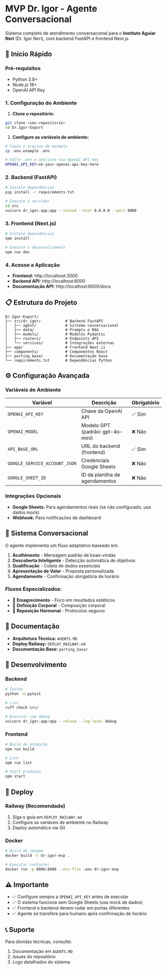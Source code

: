 # MVP Dr. Igor - Agente Conversacional

Sistema completo de atendimento conversacional para o **Instituto Aguiar Neri** (Dr. Igor Neri), com backend FastAPI e frontend Next.js.

## 🚀 **Início Rápido**

### **Pré-requisitos**
- Python 3.8+
- Node.js 18+
- OpenAI API Key

### **1. Configuração do Ambiente**

1. **Clone o repositório:**
```bash
git clone <seu-repositorio>
cd Dr.Igor-Export
```

2. **Configure as variáveis de ambiente:**
```bash
# Copie o arquivo de exemplo
cp .env.example .env

# Edite .env e adicione sua OpenAI API Key
OPENAI_API_KEY=sk-your-openai-api-key-here
```

### **2. Backend (FastAPI)**

```bash
# Instale dependências
pip install -r requirements.txt

# Execute o servidor
cd src
uvicorn dr_igor.app:app --reload --host 0.0.0.0 --port 8000
```

### **3. Frontend (Next.js)**

```bash
# Instale dependências
npm install

# Execute o desenvolvimento
npm run dev
```

### **4. Acesse a Aplicação**

- **Frontend:** http://localhost:3000
- **Backend API:** http://localhost:8000
- **Documentação API:** http://localhost:8000/docs

## 📋 **Estrutura do Projeto**

```
Dr.Igor-Export/
├── src/dr_igor/           # Backend FastAPI
│   ├── agent/             # Sistema conversacional
│   ├── data/              # Prompts e RAG
│   ├── models/            # Modelos Pydantic
│   ├── routers/           # Endpoints API
│   └── services/          # Integrações externas
├── app/                   # Frontend Next.js
├── components/            # Componentes React
├── porting_base/          # Documentação base
└── requirements.txt       # Dependências Python
```

## ⚙️ **Configuração Avançada**

### **Variáveis de Ambiente**

| Variável | Descrição | Obrigatório |
|----------|-----------|-------------|
| `OPENAI_API_KEY` | Chave da OpenAI API | ✅ Sim |
| `OPENAI_MODEL` | Modelo GPT (padrão: gpt-4o-mini) | ❌ Não |
| `API_BASE_URL` | URL do backend (frontend) | ✅ Sim |
| `GOOGLE_SERVICE_ACCOUNT_JSON` | Credenciais Google Sheets | ❌ Não |
| `GOOGLE_SHEET_ID` | ID da planilha de agendamentos | ❌ Não |

### **Integrações Opcionais**

- **Google Sheets:** Para agendamentos reais (se não configurado, usa dados mock)
- **Webhook:** Para notificações de dashboard

## 🤖 **Sistema Conversacional**

O agente implementa um fluxo adaptativo baseado em:

1. **Acolhimento** - Mensagem padrão de boas-vindas
2. **Descoberta Inteligente** - Detecção automática de objetivos
3. **Qualificação** - Coleta de dados essenciais
4. **Apresentação de Valor** - Proposta personalizada
5. **Agendamento** - Confirmação obrigatória de horário

### **Fluxos Especializados:**
- 🎯 **Emagrecimento** - Foco em resultados estéticos
- 💪 **Definição Corporal** - Composição corporal
- 🧬 **Reposição Hormonal** - Protocolos seguros

## 📖 **Documentação**

- **Arquitetura Técnica:** `AGENTS.MD`
- **Deploy Railway:** `DEPLOY_RAILWAY.md`
- **Documentação Base:** `porting_base/`

## 🔧 **Desenvolvimento**

### **Backend**
```bash
# Testes
python -m pytest

# Lint
ruff check src/

# Executar com debug
uvicorn dr_igor.app:app --reload --log-level debug
```

### **Frontend**
```bash
# Build de produção
npm run build

# Lint
npm run lint

# Start produção
npm start
```

## 🚀 **Deploy**

### **Railway (Recomendado)**
1. Siga o guia em `DEPLOY_RAILWAY.md`
2. Configure as variáveis de ambiente no Railway
3. Deploy automático via Git

### **Docker**
```bash
# Build da imagem
docker build -t dr-igor-mvp .

# Executar container
docker run -p 8000:8000 --env-file .env dr-igor-mvp
```

## ⚠️ **Importante**

- ✅ Configure sempre a `OPENAI_API_KEY` antes de executar
- ✅ O sistema funciona sem Google Sheets (usa mock de dados)
- ✅ Frontend e backend devem rodar em portas diferentes
- ✅ Agente só transfere para humano após confirmação de horário

## 📞 **Suporte**

Para dúvidas técnicas, consulte:
1. Documentação em `AGENTS.MD`
2. Issues do repositório
3. Logs detalhados do sistema
